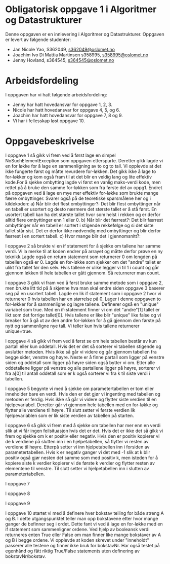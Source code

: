 # Obligatorisk oppgave 1 i Algoritmer og Datastrukturer

Denne oppgaven er en innlevering i Algoritmer og Datastrukturer. 
Oppgaven er levert av følgende studenter:
* Jan Nicole Yao, S362049, s362049@oslomet.no
* Joachim Ivo Di Mattia Martinsen s358995, s358995@oslomet.no
* Jenny Hovland, s364545, s364545@oslomet.no

# Arbeidsfordeling

I oppgaven har vi hatt følgende arbeidsfordeling:
* Jenny har hatt hovedansvar for oppgave 1, 2, 3.
* Nicole har hatt hovedansvar for oppgave 4, 5, og 6.
* Joachim har hatt hovedansvar for oppgave 7, 8 og 9. 
* Vi har i fellesskap løst oppgave 10. 

# Oppgavebeskrivelse

I oppgave 1 så gikk vi frem ved å først lage en simpel NoSuchElementException som oppgaven etterspurte.
Deretter gikk lagde vi en for løkke for å lage en sammenligning av to og to tall. Vi opplevde at det ikke fungerte først 
og måtte revurdere for-løkken. Det gikk ikke å lage to for-løkker og kom også fram til at det blir en veldig lang og 
lite effektiv kode.For å sjekke ombytting lagde vi først en vanlig maks-verdi kode, men rettet på å bruke den samme 
for-løkken som fra første del av oppg1. Endret på oppgaven ved å lage en mye mer effektiv for-løkke som brukte mange 
færre ombyttinger. Svarer også på de teoretiske spørsmålene her og i kildekoden:
a) Når blir det flest ombyttinger?: Det blir flest ombyttinger når en tabell er usortert og desto nærmere det største 
tallet er å stå først. En usortert tabell kan ha det største tallet hvor som helst i rekken og er derfor alltid 
flere ombyttinger enn 1 eller 0.
b) Når blir det færrest?: Det blir færrest ombyttinger når en tabell er sortert i stigende rekkefølge og si det 
siste tallet står sist. Det er derfor ikke nødvendig med ombyttinger og blir derfor færrest i en sortert tabell.
c) Hvor mange blir det i gjennomsnitt?: 

I oppgave 2 så brukte vi en if statement for å sjekke om tallene har samme verdi. Vi la merke til at koden endrer på 
arrayet og måtte derfor prøve en ny teknikk.Lagde også en return statement som returnerer 0 om lengden på tabellen 
også er 0. Lagde en for-løkke som sjekker om det "andre" tallet er ulikt fra tallet før den selv. Hvis tallene er ulike 
legger vi til 1 i count og går gjennom løkken til hele tabellen er gått gjennom. Så returnerer man count.

I oppgave 3 gikk vi fram ved å først bruke samme metode som i oppgave 2, men brukte litt tid på å skjønne hva man 
skal endre siden oppgave 3 baserer seg på en usortert tabell. Lagde en lik if statement som i oppgave 2 hvor vi 
returnerer 0 hvis tabellen har en størrelse på 0. Lager i denne oppgaven to for-løkker for å sammenligne og lagre 
tallene. Definerer også en "unique" variabel som true. Med en if-statement finner vi om det "andre"[1] tallet er likt 
som det forrige tallet[0]. Hvis tallene er like blir "unique" like false og vi breaker for å gå ut av den andre 
for-løkken for å gå gjennom den første på nytt og sammenligne nye tall. Vi teller kun hvis tallene returnerer 
unique=true.

I oppgave 4 så gikk vi frem ved å først se om hele tabellen består av kun partall eller kun oddetall. Hvis det
er det så sorterer vi tabellen stigende og avslutter metoden. Hvis ikke så går vi videre og går gjennom tabellen
fra begge sider, venstre og høyre. Neste er å finne partall som ligger på venstre siden og oddetall som ligger
på høyre siden også bytter vi om. Etter alle oddetallene ligger på venstre og alle partallene ligger på høyre,
sorterer vi fra a[0] til antall oddetall som er k også sorterer vi fra k til siste verdi i tabellen.

I oppgave 5 begynte vi med å sjekke om parametertabellen er tom eller inneholder bare en verdi. Hvis den er det
gjør vi ingenting med tabellen og metoden er ferdig. Hvis ikke så går vi videre og flytter siste verdien til en
hjelpevariabel. Deretter går vi gjennom hele tabellen med en for-løkke og flytter alle verdiene til høyre.
Til slutt setter vi første verdien lik hjelpevariablen som er lik siste verdien av tabellen på starten.

I oppgave 6 så gikk vi frem med å sjekke om tabellen har mer enn en verdi slik at vi får ingen feilsituasjon hvis
det er det. Hvis det er ikke det så gikk vi frem og sjekke om k er positiv eller negativ. Hvis den er positiv 
kopierer vi de k verdiene på slutten inn i en hjelpetabellen, så flytter vi resten av verdiene til høyre. Etterpå
setter vi inn hjelpetabellen inn i forsiden av parametertabellen. Hvis k er negativ ganger vi det med -1 slik at
k blir positiv også gjør nesten det samme som med positiv k, men isteden for å kopiere siste k verdier kopierer vi
de første k verdier og flytter resten av elementene til venstre. Til slutt setter vi hjelpetabellen inn i slutten
av parametertabellen.

I oppgave 7

I oppgave 8

I oppgave 9

I oppgave 10 startet vi med å definere hver bokstav telling for både streng A og B. I dette utgangspunktet teller man 
opp bokstavene etter hvor mange ganger de befinner seg i ordet. Dette fant vi ved å lage en for-løkke med en if 
statement som sammenligner ordene. Ved hjelp av booleansk verdi returneres enten True eller False om man finner like 
mange bokstaver av A og B i begge ordene. Vi opplevde at koden skrevet under "inneholdt" passerer alle testene og
finner ikke bruk for bokstavNr. Har også testet på egenhånd og fått riktig True/False statements uten definering
av bokstavNr/bokstav. 